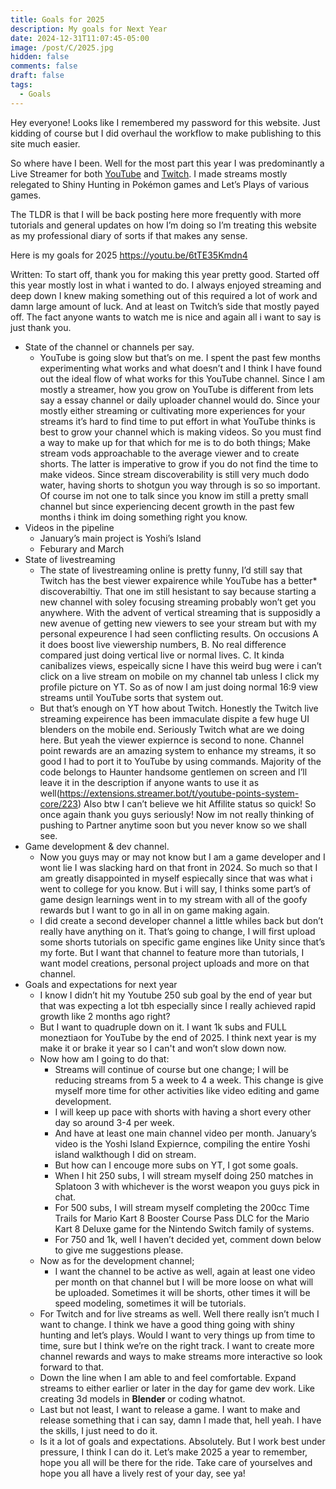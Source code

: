 ```yaml
---
title: Goals for 2025
description: My goals for Next Year
date: 2024-12-31T11:07:45-05:00
image: /post/C/2025.jpg
hidden: false
comments: false
draft: false
tags:
  - Goals
---
```

Hey everyone! Looks like I remembered my password for this website. Just kidding of course but I did overhaul the workflow to make publishing to this site much easier.

So where have I been. Well for the most part this year I was predominantly a Live Streamer for both [YouTube](https://www.youtube.com/@WilsonXp) and [Twitch](https://www.twitch.tv/thewilsonxp). I made streams mostly relegated to Shiny Hunting in Pokémon games and Let’s Plays of various games. 

The TLDR is that I will be back posting here more frequently with more tutorials and general updates on how I’m doing so I’m treating this website as my professional diary of sorts if that makes any sense.

Here is my goals for 2025
https://youtu.be/6tTE35Kmdn4

Written:
To start off, thank you for making this year pretty good. Started off this year mostly lost in what i wanted to do. I always enjoyed streaming and deep down I knew making something out of this required a lot of work and damn large amount of luck. And at least on Twitch’s side that mostly payed off. The fact anyone wants to watch me is nice and again all i want to say is just thank you. 

- State of the channel or channels per say.
	- YouTube is going slow but that’s on me. I spent the past few months experimenting what works and what doesn’t and I think I have found out the ideal flow of what works for this YouTube channel. Since I am mostly a streamer, how you grow on YouTube is different from lets say a essay channel or daily uploader channel would do. Since your mostly either streaming or cultivating more experiences for your streams it’s hard to find time to put effort in what YouTube thinks is best to grow your channel which is making videos. So you must find a way to make up for that which for me is to do both things; Make stream vods approachable to the average viewer and to create shorts. The latter is imperative to grow if you do not find the time to make videos. Since stream discoverability is still very much dodo water, having shorts to shotgun you way through is so so important. Of course im not one to talk since you know im still a pretty small channel but since experiencing decent growth in the past few months i think im doing something right you know.
- Videos in the pipeline
	- January’s main project is Yoshi’s Island
	- Feburary and March 
- State of livestreaming
	- The state of livestreaming online is pretty funny, I’d still say that Twitch has the best viewer expairence while YouTube has a better* discoverabiltiy. That one im still hesistant to say because starting a new channel with soley focusing streaming probably won’t get you anywhere. With the advent of vertical streaming that is supposidly a new avenue of getting new viewers to see your stream but with my personal expeurence I had seen conflicting results. On occusions A it does boost live viewership numbers, B. No real difference compared just doing vertical live or normal lives. C. It kinda canibalizes views, espeically sicne I have this weird bug were i can’t click on a live stream on mobile on my channel tab unless I click my profile picture on YT. So as of now I am just doing normal 16:9 view streams until YouTube sorts that system out.
	- But that’s enough on YT how about Twitch. Honestly the Twitch live streaming expeirence has been immaculate dispite a few huge UI blenders on the mobile end. Seriously Twitch what are we doing here. But yeah the viewer expiernce is second to none. Channel point rewards are an amazing system to enhance my streams, it so good I had to port it to YouTube by using commands. Majority of the code belongs to Haunter handsome gentlemen on screen and I’ll leave it in the description if anyone wants to use it as well(https://extensions.streamer.bot/t/youtube-points-system-core/223) Also btw I can’t believe we hit Affilite status so quick! So once again thank you guys seriously! Now im not really thinking of pushing to Partner anytime soon but you never know so we shall see.
- Game development & dev channel.
	- Now you guys may or may not know but I am a game developer and I wont lie I was slacking hard on that front in 2024. So much so that I am greatly disappointed in myself espiecally since that was what i went to college for you know. But i will say, I thinks some part’s of game design learnings went in to my stream with all of the goofy rewards but I want to go in all in on game making again. 
	- I did create a second developer channel a little whiles back but don’t really have anything on it. That’s going to change, I will first upload some shorts tutorials on specific game engines like Unity since that’s my forte. But I want that channel to feature more than tutorials, I want model creations, personal project uploads and more on that channel.
- Goals and expectations for next year
	- I know I didn’t hit my Youtube 250 sub goal by the end of year but that was expecting a lot tbh especially since I really achieved rapid growth like 2 months ago right?
	- But I want to quadruple down on it. I want 1k subs and FULL moneztiaon for YouTube by the end of 2025. I think next year is my make it or brake it year so I can't and won’t slow down now.
	- Now how am I going to do that: 
		- Streams will continue of course but one change; I will be reducing streams from 5 a week to 4 a week. This change is give myself more time for other activities like video editing and game development.
		- I will keep up pace with shorts with having a short every other day so around 3-4 per week.
		- And have at least one main channel video per month. January’s video is the Yoshi Island Expiernce, compiling the entire Yoshi island walkthough I did on stream.
		- But how can I encouge more subs on YT, I got some goals.
		- When I hit 250 subs, I will stream myself doing 250 matches in Splatoon 3 with whichever is the worst weapon you guys pick in chat.
		- For 500 subs, I will stream myself completing the 200cc Time Trails for Mario Kart 8 Booster Course Pass DLC for the Mario Kart 8 Deluxe game for the Nintendo Switch family of systems.
		- For 750 and 1k, well I haven’t decided yet, comment down below to give me suggestions please.
	- Now as for the development channel;
		- I want the channel to be active as well, again at least one video per month on that channel but I will be more loose on what will be uploaded. Sometimes it will be shorts, other times it will be speed modeling, sometimes it will be tutorials. 
	- For Twitch and for live streams as well. Well there really isn’t much I want to change. I think we have a good thing going with shiny hunting and let’s plays. Would I want to very things up from time to time, sure but I think we’re on the right track. I want to create more channel rewards and ways to make streams more interactive so look forward to that.
	- Down the line when I am able to and feel comfortable. Expand streams to either earlier or later in the day for game dev work. Like creating 3d models in **Blender** or coding whatnot.
	- Last but not least, I want to release a game. I want to make and release something that i can say, damn I made that, hell yeah. I have the skills, I just need to do it. 
	- Is it a lot of goals and expectations. Absolutely. But I work best under pressure, I think I can do it. Let’s make 2025 a year to remember, hope you all will be there for the ride. Take care of yourselves and hope you all have a lively rest of your day, see ya!